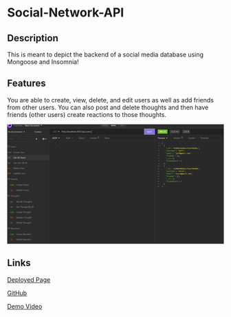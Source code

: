 # Social-Network-API

## Description

This is meant to depict the backend of a social media database using Mongoose and Insomnia!

## Features

You are able to create, view, delete, and edit users as well as add friends from other users. You can also
post and delete thoughts and then have friends (other users) create reactions to those thoughts.

<img src="./Assets/screenshot.png">

## Links

<a href="https://vilas-izquierdo.github.io/Social-Network-API/">Deployed Page</a>

<a href="https://github.com/vilas-izquierdo/Social-Network-API">GitHub</a>

<a href="https://www.youtube.com/watch?v=DOza1cJeTes">Demo Video</a>
